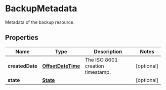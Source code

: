

# BackupMetadata

Metadata of the backup resource.
## Properties

| Name | Type | Description | Notes |
| ------------ | ------------- | ------------- | ------------- |
| **createdDate** | [**OffsetDateTime**](OffsetDateTime.md) | The ISO 8601 creation timestamp. |  [optional] |
| **state** | [**State**](State.md) |  |  [optional] |



